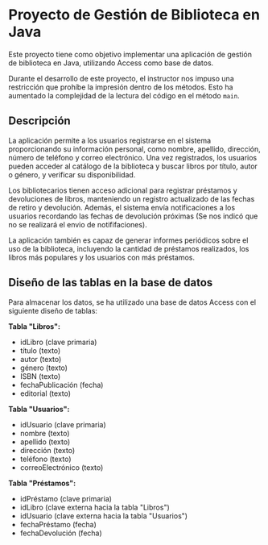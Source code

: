 # Proyecto de Gestión de Biblioteca en Java

Este proyecto tiene como objetivo implementar una aplicación de gestión de biblioteca en Java, utilizando Access como base de datos.

Durante el desarrollo de este proyecto, el instructor nos impuso una restricción que prohíbe la impresión dentro de los métodos. Esto ha aumentado la complejidad de la lectura del código en el método `main`.

## Descripción

La aplicación permite a los usuarios registrarse en el sistema proporcionando su información personal, como nombre, apellido, dirección, número de teléfono y correo electrónico. Una vez registrados, los usuarios pueden acceder al catálogo de la biblioteca y buscar libros por título, autor o género, y verificar su disponibilidad.

Los bibliotecarios tienen acceso adicional para registrar préstamos y devoluciones de libros, manteniendo un registro actualizado de las fechas de retiro y devolución. Además, el sistema envía notificaciones a los usuarios recordando las fechas de devolución próximas (Se nos indicó que no se realizará el envio de notififaciones).

La aplicación también es capaz de generar informes periódicos sobre el uso de la biblioteca, incluyendo la cantidad de préstamos realizados, los libros más populares y los usuarios con más préstamos.

## Diseño de las tablas en la base de datos

Para almacenar los datos, se ha utilizado una base de datos Access con el siguiente diseño de tablas:

**Tabla "Libros":**
- idLibro (clave primaria)
- título (texto)
- autor (texto)
- género (texto)
- ISBN (texto)
- fechaPublicación (fecha)
- editorial (texto)

**Tabla "Usuarios":**
- idUsuario (clave primaria)
- nombre (texto)
- apellido (texto)
- dirección (texto)
- teléfono (texto)
- correoElectrónico (texto)

**Tabla "Préstamos":**
- idPréstamo (clave primaria)
- idLibro (clave externa hacia la tabla "Libros")
- idUsuario (clave externa hacia la tabla "Usuarios")
- fechaPréstamo (fecha)
- fechaDevolución (fecha)
